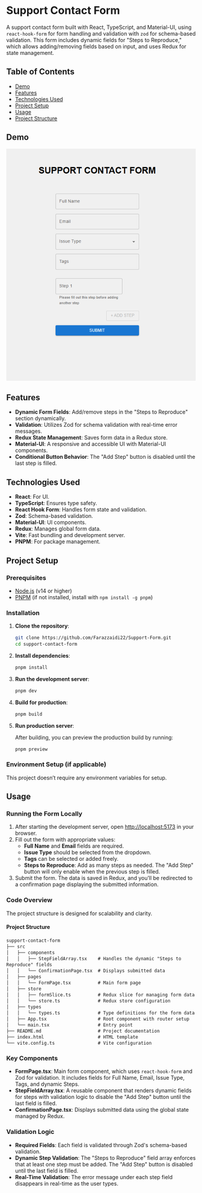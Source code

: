# Support Contact Form

A support contact form built with React, TypeScript, and Material-UI, using `react-hook-form` for form handling and validation with `zod` for schema-based validation. This form includes dynamic fields for "Steps to Reproduce," which allows adding/removing fields based on input, and uses Redux for state management.

## Table of Contents

- [Demo](#demo)
- [Features](#features)
- [Technologies Used](#technologies-used)
- [Project Setup](#project-setup)
- [Usage](#usage)
- [Project Structure](#project-structure)

## Demo

![Form Demo](./screenshot.png)

## Features

- **Dynamic Form Fields**: Add/remove steps in the "Steps to Reproduce" section dynamically.
- **Validation**: Utilizes Zod for schema validation with real-time error messages.
- **Redux State Management**: Saves form data in a Redux store.
- **Material-UI**: A responsive and accessible UI with Material-UI components.
- **Conditional Button Behavior**: The "Add Step" button is disabled until the last step is filled.

## Technologies Used

- **React**: For UI.
- **TypeScript**: Ensures type safety.
- **React Hook Form**: Handles form state and validation.
- **Zod**: Schema-based validation.
- **Material-UI**: UI components.
- **Redux**: Manages global form data.
- **Vite**: Fast bundling and development server.
- **PNPM**: For package management.

## Project Setup

### Prerequisites

- [Node.js](https://nodejs.org/) (v14 or higher)
- [PNPM](https://pnpm.io/) (if not installed, install with `npm install -g pnpm`)

### Installation

1. **Clone the repository**:

   ```bash
   git clone https://github.com/Farazzaidi22/Support-Form.git
   cd support-contact-form
   ```

2. **Install dependencies**:

   ```bash
   pnpm install
   ```

3. **Run the development server**:

   ```bash
   pnpm dev
   ```

4. **Build for production**:

   ```bash
   pnpm build
   ```

5. **Run production server**:

   After building, you can preview the production build by running:

   ```bash
   pnpm preview
   ```

### Environment Setup (if applicable)

This project doesn’t require any environment variables for setup.

## Usage

### Running the Form Locally

1. After starting the development server, open [http://localhost:5173](http://localhost:5173) in your browser.
2. Fill out the form with appropriate values:
   - **Full Name** and **Email** fields are required.
   - **Issue Type** should be selected from the dropdown.
   - **Tags** can be selected or added freely.
   - **Steps to Reproduce**: Add as many steps as needed. The "Add Step" button will only enable when the previous step is filled.
3. Submit the form. The data is saved in Redux, and you’ll be redirected to a confirmation page displaying the submitted information.

### Code Overview

The project structure is designed for scalability and clarity.

#### Project Structure

```plaintext
support-contact-form
├── src
│   ├── components
│   │   ├── StepFieldArray.tsx    # Handles the dynamic "Steps to Reproduce" fields
│   │   └── ConfirmationPage.tsx  # Displays submitted data
│   ├── pages
│   │   └── FormPage.tsx          # Main form page
│   ├── store
│   │   ├── formSlice.ts          # Redux slice for managing form data
│   │   └── store.ts              # Redux store configuration
│   ├── types
│   │   └── types.ts              # Type definitions for the form data
│   ├── App.tsx                   # Root component with router setup
│   └── main.tsx                  # Entry point
├── README.md                     # Project documentation
├── index.html                    # HTML template
└── vite.config.ts                # Vite configuration
```

### Key Components

- **FormPage.tsx**: Main form component, which uses `react-hook-form` and Zod for validation. It includes fields for Full Name, Email, Issue Type, Tags, and dynamic Steps.
- **StepFieldArray.tsx**: A reusable component that renders dynamic fields for steps with validation logic to disable the "Add Step" button until the last field is filled.
- **ConfirmationPage.tsx**: Displays submitted data using the global state managed by Redux.

### Validation Logic

- **Required Fields**: Each field is validated through Zod's schema-based validation.
- **Dynamic Step Validation**: The "Steps to Reproduce" field array enforces that at least one step must be added. The "Add Step" button is disabled until the last field is filled.
- **Real-Time Validation**: The error message under each step field disappears in real-time as the user types.
